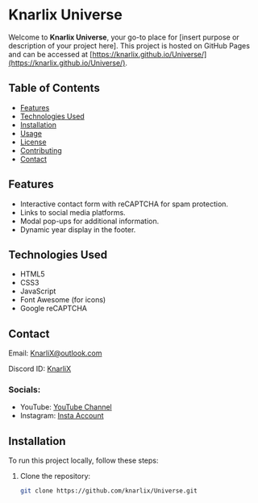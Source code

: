 # Knarlix Universe

Welcome to **Knarlix Universe**, your go-to place for [insert purpose or description of your project here]. This project is hosted on GitHub Pages and can be accessed at [https://knarlix.github.io/Universe/](https://knarlix.github.io/Universe/).

## Table of Contents

- [Features](#features)
- [Technologies Used](#technologies-used)
- [Installation](#installation)
- [Usage](#usage)
- [License](#license)
- [Contributing](#contributing)
- [Contact](#contact)

## Features

- Interactive contact form with reCAPTCHA for spam protection.
- Links to social media platforms.
- Modal pop-ups for additional information.
- Dynamic year display in the footer.

## Technologies Used

- HTML5
- CSS3
- JavaScript
- Font Awesome (for icons)
- Google reCAPTCHA

## Contact

Email: [KnarliX@outlook.com](mailto:KnarliX@outlook.com)

Discord ID: [KnarliX](https://discord.com/users/1212719184870383621)

### Socials:
- YouTube: [YouTube Channel](https://youtube.com/channel/UCn0U0vU1QfNUky7Dz7E_SMg)
- Instagram: [Insta Account](https://www.instagram.com/knarlix)


## Installation

To run this project locally, follow these steps:

1. Clone the repository:
   ```bash
   git clone https://github.com/knarlix/Universe.git
